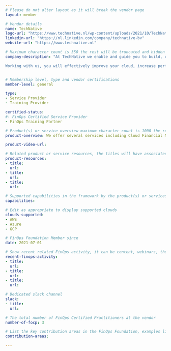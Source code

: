 ```yaml
---
# Please do not alter layout as it will break the vendor page
layout: member

# Vendor details
name: TechNative
logo-url: "https://www.technative.nl/wp-content/uploads/2021/10/TechNative_logo_colour_RGB.svg"
linkedin-url: "https://nl.linkedin.com/company/technative-bv"
website-url: "https://www.technative.nl"

# Maximum character count is 350 the rest will be truncated and hidden automatically on your page
company-description: "At TechNative we enable and guide you to build, optimize, and manage your cloud with the best tools and services. You will get access to real expertise and Finops methodologies needed to make your cloud is more scalable and reliable combined.

Working with us, you will effectively improve your cloud, increase performance, reduce costs, achieve reliability, operational excellence, and control."


# Membership level, type and vendor certifications
member-level: general

type:
- Service Provider
- Training Provider

certified-status:
#- FinOps Certified Service Provider
- FinOps Training Partner

# Product(s) or service overview maximum character count is 1000 the rest will be truncated and hidden automatically on your page
product-overview: We offer several services including Cloud Financial Management, FinOps trainings, and guidance in adopting FinOps as a methodology.

product-video-url:

# Related product or service resources, the titles will have associated URLs, e.g. product
product-resources:
- title:
  url:
- title:
  url:
- title:
  url:

# Supported capabilities in the framework by the product(s) or services. Match the page-identifier per capability in order for the capability to show up on the vendor page.
capabilities:

# Edit as appropriate to display supported clouds
clouds-supported:
- AWS
- Azure
- GCP

# FinOps Foundation Member since
date: 2021-07-01

# Show recent related FinOps activity, it can be content, webinars, thought leadership and include external links
recent-finops-activity:
- title:
  url:
- title:
  url:
- title:
  url:

# Dedicated slack channel
slack:
- title:
  url:

# The total number of FinOps Certified Practitioners at the vendor
number-of-focp: 3

# List the key contribution areas in the FinOps Foundation, examples listed
contribution-areas:

---
```

